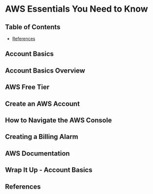 # AWS Essentials You Need to Know


## Table of Contents
<!-- START doctoc generated TOC please keep comment here to allow auto update -->
<!-- DON'T EDIT THIS SECTION, INSTEAD RE-RUN doctoc TO UPDATE -->


- [References](#references)

<!-- END doctoc generated TOC please keep comment here to allow auto update -->


## Account Basics


## Account Basics Overview


## AWS Free Tier


## Create an AWS Account


## How to Navigate the AWS Console


## Creating a Billing Alarm


## AWS Documentation


## Wrap It Up - Account Basics


## References
